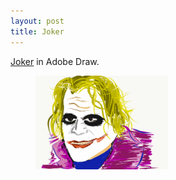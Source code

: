 ```yaml
---
layout: post
title: Joker
---
```


[Joker](https://www.cnet.com/pictures/the-joker-see-all-the-actors-whove-played-the-dc-comics-villain/) in Adobe Draw. 

<p><figure><img src="../images/2019-10-18/joker.png" width="50%" height="50%" alt=""/><figcaption></figcaption></figure></p>






  
